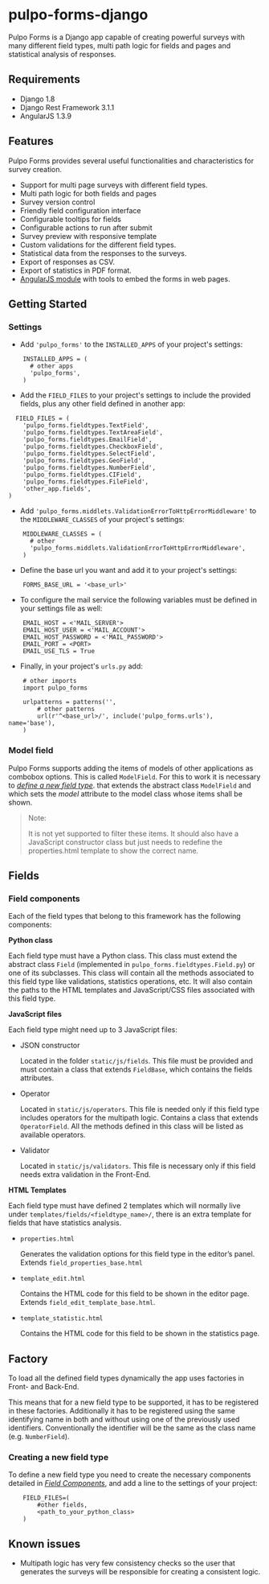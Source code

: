 # pulpo-forms-django
Pulpo Forms is a Django app capable of creating powerful surveys with many different field types, multi path logic for fields and pages and statistical analysis of responses.

## Requirements
* Django 1.8
* Django Rest Framework 3.1.1
* AngularJS 1.3.9

## Features
Pulpo Forms provides several useful functionalities and characteristics for survey creation.

* Support for multi page surveys with different field types.
* Multi path logic for both fields and pages
* Survey version control
* Friendly field configuration interface
* Configurable tooltips for fields
* Configurable actions to run after submit
* Survey preview with responsive template
* Custom validations for the different field types.
* Statistical data from the responses to the surveys.
* Export of responses as CSV.
* Export of statistics in PDF format.
* [AngularJS module](https://github.com/pulpocoders/kaurna-angular "Kaurna Angular") with tools to embed the forms in web pages.

## Getting Started

### Settings

* Add ``'pulpo_forms'`` to the ``INSTALLED_APPS`` of your project's settings:
```
    INSTALLED_APPS = (
      # other apps
      'pulpo_forms',
    )
```

* Add the ``FIELD_FILES`` to your project's settings to include the provided fields, plus any other field defined in another app:
```
  FIELD_FILES = (
    'pulpo_forms.fieldtypes.TextField',
    'pulpo_forms.fieldtypes.TextAreaField',
    'pulpo_forms.fieldtypes.EmailField',
    'pulpo_forms.fieldtypes.CheckboxField',
    'pulpo_forms.fieldtypes.SelectField',
    'pulpo_forms.fieldtypes.GeoField',
    'pulpo_forms.fieldtypes.NumberField',
    'pulpo_forms.fieldtypes.CIField',
    'pulpo_forms.fieldtypes.FileField',
    'other_app.fields',
)
```

* Add ``'pulpo_forms.middlets.ValidationErrorToHttpErrorMiddleware'`` to the ``MIDDLEWARE_CLASSES`` of your project's settings:
```
    MIDDLEWARE_CLASSES = (
      # other
      'pulpo_forms.middlets.ValidationErrorToHttpErrorMiddleware',
    )
```
* Define the base url you want and add it to your project's settings: 
```
    FORMS_BASE_URL = '<base_url>'
```
* To configure the mail service the following variables must be defined in your settings file as well:
```
    EMAIL_HOST = <'MAIL_SERVER'>
    EMAIL_HOST_USER = <'MAIL_ACCOUNT'>
    EMAIL_HOST_PASSWORD = <'MAIL_PASSWORD'>
    EMAIL_PORT = <PORT>
    EMAIL_USE_TLS = True
```
* Finally, in your project's ``urls.py`` add:
```
    # other imports
    import pulpo_forms

    urlpatterns = patterns('',
        # other patterns
        url(r'^<base_url>/', include('pulpo_forms.urls'), name='base'),
    )
```
### Model field

Pulpo Forms supports adding the items of models of other applications as combobox options. This is called ``ModelField``.
For this to work it is necessary to [*define a new field type*](#fields). that extends the abstract class ``ModelField`` and which sets the *model* attribute to the model class whose items shall be shown.

> Note:
>
>   It is not yet supported to filter these items. It should also have a JavaScript constructor class but just needs to redefine the properties.html template to show the correct name.

## Fields

### Field components

Each of the field types that belong to this framework has the following components: 

**Python class**

  Each field type must have a Python class. This class must extend the abstract class ``Field`` (implemented in ``pulpo_forms.fieldtypes.Field.py``) or one of its subclasses.
  This class will contain all the methods associated to this field type like validations, statistics operations, etc. It will also contain the paths to the HTML templates and JavaScript/CSS files associated with this field type.

**JavaScript files**

  Each field type might need up to 3 JavaScript files:
  
  - JSON constructor
  
    Located in the folder ``static/js/fields``. This file must be provided and must contain a class that extends ``FieldBase``, which contains the fields attributes.
  
  - Operator
  
    Located in ``static/js/operators``. This file is needed only if this field type includes operators for the multipath logic.
    Contains a class that extends ``OperatorField``.
    All the methods defined in this class will be listed as available operators.
  
  - Validator
  
    Located in ``static/js/validators``. This file is necessary only if this field needs extra validation in the Front-End.

**HTML Templates**

  Each field type must have defined 2 templates which will normally live under ``templates/fields/<fieldtype_name>/``, there is an extra template for fields that have statistics analysis.

  - ``properties.html``

    Generates the validation options for this field type in the editor’s panel. Extends ``field_properties_base.html``
  - ``template_edit.html``

    Contains the HTML code for this field to be shown in the editor page. Extends ``field_edit_template_base.html``.

  - ``template_statistic.html``

    Contains the HTML code for this field to be shown in the statistics page.

## Factory

To load all the defined field types dynamically the app uses factories in Front- and Back-End.

This means that for a new field type to be supported, it has to be registered in these factories. Additionally it has to be registered using the same identifying name in both and without using one of the previously used identifiers. Conventionally the identifier will be the same as the class name (e.g. ``NumberField``).


### Creating a new field type

To define a new field type you need to create the necessary components detailed in [*Field Components*](#field-components), and add a line to the settings of your project:
```
    FIELD_FILES=(
        #other fields,
        <path_to_your_python_class>
    )
```

## Known issues

* Multipath logic has very few consistency checks so the user that generates the surveys will be responsible for creating a consistent logic.
